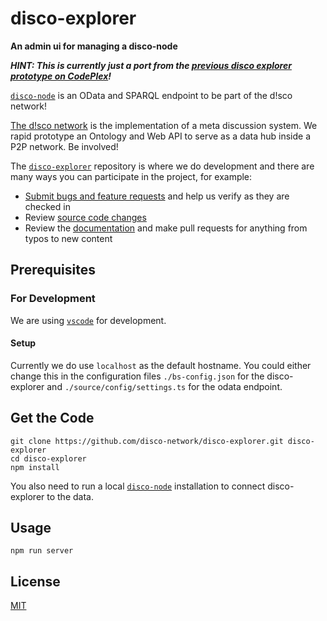 # disco-explorer
**An admin ui for managing a disco-node**

***HINT: This is currently just a port from the [previous disco explorer prototype on CodePlex](https://disco.codeplex.com/SourceControl/latest#Implementation/Trunc/Disco.Prototype/Disco.Web.Client/)!*** 

[`disco-node`](https://github.com/disco-network/disco-node) is an OData and SPARQL endpoint to be part of the d!sco network!

[The d!sco network](https://disco-network.org) is the implementation of a meta discussion system. We rapid prototype an Ontology and Web API to serve as a data hub inside a P2P network. Be involved!

The [`disco-explorer`](https://github.com/disco-network/disco-explorer) repository is where we do development and there are many ways you can participate in the project, for example:

* [Submit bugs and feature requests](https://github.com/disco-network/disco-explorer/issues) and help us verify as they are checked in
* Review [source code changes](https://github.com/disco-network/disco-explorer/pulls)
* Review the [documentation](https://github.com/disco-network/disco-explorer-docs) and make pull requests for anything from typos to new content

## Prerequisites

### For Development

We are using [`vscode`](https://code.visualstudio.com/) for development.

#### Setup

Currently we do use `localhost` as the default hostname. You could either change this in the configuration files `./bs-config.json` for the disco-explorer and `./source/config/settings.ts` for the odata endpoint.

## Get the Code

```shell
git clone https://github.com/disco-network/disco-explorer.git disco-explorer
cd disco-explorer
npm install
```
You also need to run a local [`disco-node`](https://github.com/disco-network/disco-node) installation to connect disco-explorer to the data.

## Usage

```shell
npm run server
```

## License

[MIT](https://github.com/disco-network/disco-explorer/blob/master/LICENSE)
